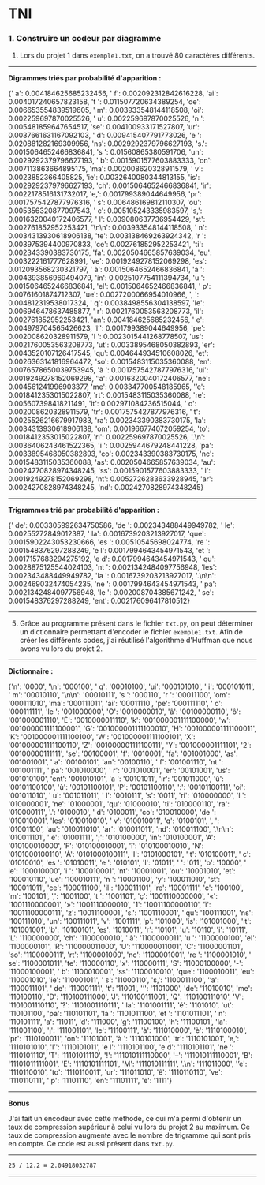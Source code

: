 ﻿# TNI

### 1. Construire un codeur par diagramme

1. Lors du projet 1 dans `exemple1.txt`, on a trouvé 80 caractères différents. 

___

**Digrammes triés par probabilité d'apparition :**

{' a': 0.004184625685232456, ' f': 0.002092312842616228, 'ai': 0.004017240657823158, 't ': 0.011507720634389254, 'de': 0.006653554839519605, ' m': 0.003933548144118508, 'oi': 0.002259697870025526, ' u': 0.002259697870025526, 'n ': 0.005481859647654517, 'se': 0.004100933171527807, 'ur': 0.0037661631167092103, ' d': 0.009415407791773026, 'e ': 0.020881282169309956, 'ns': 0.0029292379796627193, 's.': 0.0015064652466836841, 's ': 0.01560865380591706, 'un': 0.0029292379796627193, ' b': 0.0015901577603883333, 'on': 0.007113863664895175, 'ma': 0.002008620328911579, ' v': 0.0023852366405825, 'ie': 0.0032640080344813155, 'is': 0.0029292379796627193, 'ch': 0.0015064652466836841, 'ir': 0.0022178516131732017, 'e,': 0.001799389044649956, 'pr': 0.0017575427877976316, ' s': 0.006486169812110307, 'ou': 0.005356320877097543, ' c': 0.005105243335983597, 's,': 0.0016320040172406577, ' l': 0.009080637736954429, 'st': 0.002761852952253421, '\n\n': 0.003933548144118508, ' n': 0.0034313930618906138, 'te': 0.003138469263924342, 'r ': 0.003975394400970833, 'ce': 0.002761852952253421, 'ti': 0.002343390383730175, 'fa': 0.0020504665857639034, 'eu': 0.003222161777628991, 've': 0.0019249278152069298, 'es': 0.012093568230321797, ' à': 0.0015064652466836841, 'a ': 0.004393856969494079, 'in': 0.0025107754111394734, 'u ': 0.0015064652466836841, 'el': 0.0015064652466836841, ' p': 0.00761601874712307, 'ue': 0.0027200066954010966, ', ': 0.004812319538017324, ' q': 0.0038498556304138597, 'le': 0.006946478637485877, ' r': 0.0021760053563208773, 'il': 0.002761852952253421, 'an': 0.004184625685232456, ' e': 0.004979704565426623, 'l’': 0.001799389044649956, 'pe': 0.002008620328911579, 'l ': 0.0023015441268778507, 'us': 0.0021760053563208773, 'ut': 0.0033895468050382893, 'er': 0.0043520107126417545, 'qu': 0.004644934510608026, 'et': 0.0026363141816964472, 'so': 0.0015483115035360088, 'en': 0.0076578650039753945, 'à ': 0.0017575427877976316, 'ui': 0.0019249278152069298, '’a': 0.0016320040172406577, 'ne': 0.004561241996903377, 'me': 0.003347700548185965, '’e': 0.0018412353015022807, 'rt': 0.0015483115035360088, 're': 0.005607398418211491, 'it': 0.002971084236515044, ' o': 0.002008620328911579, 'tr': 0.0017575427877976316, ' t': 0.0025526216679917983, 'ra': 0.002343390383730175, 'la': 0.0034313930618906138, 'om': 0.001966774072059254, 'to': 0.0018412353015022807, 'ri': 0.002259697870025526, '.\n': 0.0036406243461522365, 'i ': 0.0025944679248441228, 'pa': 0.0033895468050382893, 'co': 0.002343390383730175, 'nc': 0.0015483115035360088, 'as': 0.0020504665857639034, 'au': 0.0024270828974348245, 'ss': 0.0015901577603883333, ' i': 0.0019249278152069298, 'nt': 0.0052726283633928945, 'ar': 0.0024270828974348245, 'nd': 0.0024270828974348245}

___

**Trigrammes trié par probabilité d'apparition :**

{' de': 0.003305992634750586, 'de ': 0.002343488449949782, ' le': 0.00255272849012387, ' la': 0.0016739203213927017, 'que': 0.0015902243053230666, 'es ': 0.00510545698024774, 're ': 0.001548376297288249, 'e l': 0.0017994643454971543, 'et ': 0.0017157683294275192, 'e d': 0.0017994643454971543, ' qu': 0.0028875125544024103, 'nt ': 0.0021342484097756948, 'les': 0.002343488449949782, 'la ': 0.0016739203213927017, '.\n\n': 0.002469032474054235, 'ne ': 0.0017994643454971543, ' pa': 0.0021342484097756948, 'le ': 0.002008704385671242, ' se': 0.001548376297288249, 'ent': 0.002176096417810512}

_____

5. Grâce au programme présent dans le fichier `txt.py`, on peut déterminer un dictionnaire permettant d'encoder le fichier `exemple1.txt`. Afin de créer les différents codes, j'ai réutilisé l'algorithme d'Huffman que nous avons vu lors du projet 2.

______

**Dictionnaire :**

{'n': '0000', '\n': '000100', ' q': '00010100', 'ui': '000101010', ' i': '000101011', ' m': '00010110', '\n\n': '00010111', 's ': '000110', 'r ': '00011100', 'om': '000111010', 'ma': '000111011', 'ai': '00011110', 'pe': '000111110', ' o': '000111111', 'le ': '001000000', 'O': '0010000010', 'â': '00100000110', 'ô': '001000001110', 'É': '0010000011110', 'k': '001000001111100000', 'w': '001000001111100001', 'G': '001000001111100010', 'H': '001000001111100011', 'K': '001000001111100100', 'W': '001000001111100101', 'X': '001000001111100110', 'Z': '001000001111100111', 'Y': '001000001111101', '2': '00100000111111', 'se': '00100001', 'f': '0010001', 'fa': '001001000', 'as': '001001001', ' a': '00100101', 'an': '00100110', ' f': '001001110', 'nt ': '001001111', ' pa': '001010000', ' r': '001010001', 'er': '00101001', 'us': '001010100', 'ent': '001010101', 'a ': '00101011', 'ir': '001011000', 'û': '00101100100', 'ù': '00101100101', 'P': '00101100110', ':': '00101100111', 'oi': '001011010', ' u': '001011011', ' l': '0010111', 's': '0011', 'ri': '010000000', 'l ': '010000001', 'ne': '01000001', 'qu': '01000010', 'ti': '010000110', 'ra': '010000111', '.': '0100010', ' d': '0100011', 'co': '010010000', 'de ': '010010001', 'les': '010010010', ' v': '010010011', 'q': '0100101', ', ': '01001100', 'au': '010011010', 'ar': '010011011', 'nd': '010011100', '.\n\n': '010011101', ' e': '01001111', ';': '010100000', 'in': '010100001', 'A': '010100010000', 'F': '010100010001', 'î': '010100010010', 'N': '0101000100110', 'À': '0101000100111', 'I': '0101000101', ' t': '010100011', ' c': '01010010', 'es ': '01010011', 'e ': '010101', 'l': '01011', ' ': '011', 'o': '10000', ' le': '100010000', 'i ': '100010001', 'nt': '10001001', 'ou': '10001010', 'et': '100010110', 'ue': '100010111', 'n ': '10001100', 'y': '100011010', 'st': '100011011', 'ce': '100011100', 'il': '100011101', 're': '10001111', 'c': '100100', 'm': '100101', ',': '1001100', 't ': '1001101', 'ç': '1001110000000', '«': '1001110000001', '»': '1001110000010', '1': '10011100000110', 'ï': '10011100000111', 'z': '10011100001', 's.': '1001110001', ' qu': '100111001', 'ns': '100111010', 'un': '100111011', 'v': '1001111', 'p': '101000', 'is': '101001000', 'it': '101001001', 'b': '10100101', 'es': '1010011', 'r': '10101', 'u': '10110', 'i': '10111', 'L': '110000000', 'ch': '1100000010', ' à': '1100000011', 'u ': '1100000100', 'el': '1100000101', 'R': '110000011000', 'U': '110000011001', 'C': '11000001101', 'so': '1100000111', 'rt': '1100001000', 'nc': '1100001001', 're ': '1100001010', ' se': '1100001011', 'te': '110000110', 'x': '110000111', 'S': '11000100000', '-': '11000100001', ' b': '1100010001', 'ss': '1100010010', 'que': '1100010011', 'eu': '110001010', 'ie': '110001011', ' s': '11000110', 's,': '1100011100', '’a': '1100011101', ' de': '110001111', 't': '11001', '’': '1101000', 'de': '11010010', 'me': '110100110', 'D': '110100111000', 'J': '110100111001', 'Q': '110100111010', 'V': '1101001110110', '?': '1101001110111', ' la': '1101001111', 'é': '1101010', 'ut': '110101100', 'pa': '110101101', 'la ': '1101011100', 'et ': '1101011101', ' n': '110101111', 'a': '11011', 'd': '111000', 'g': '11100100', 'h': '11100101', 'la': '111001100', 'j': '111001101', 'le': '11100111', 'à': '111010000', 'è': '1110100010', 'pr': '1110100011', 'on': '11101001', 'à ': '1110101000', 'tr': '1110101001', 'e,': '1110101010', 'l’': '1110101011', 'e l': '1110101100', 'e d': '1110101101', 'ne ': '1110101110', 'T': '11101011110', '!': '111010111110000', '–': '111010111110001', 'B': '11101011111001', 'E': '1110101111101', 'M': '111010111111', '.\n': '111011000', '’e': '1110110010', 'to': '1110110011', 'ur': '111011010', 'ê': '1110110110', 've': '1110110111', ' p': '11101110', 'en': '11101111', 'e': '1111'}

____

**Bonus**

J'ai fait un encodeur avec cette méthode, ce qui m'a permi d'obtenir un taux de compression supérieur à celui vu lors du projet 2 au maximum. Ce taux de compression augmente avec le nombre de trigramme qui sont pris en compte. Ce code est aussi présent dans `txt.py`.

___

`25 / 12.2 = 2.04918032787`

___
